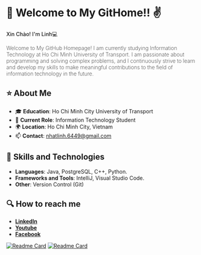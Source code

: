 # 👀 Welcome to My GitHome!! ✌

<p style="font-weight:500;">Xin Chào! I'm Linh💻</p>
<p style="font-weight:200;">Welcome to My GitHub Homepage! I am currently studying Information Technology at Ho Chi Minh University of Transport. I am passionate about programming and solving complex problems, and I continuously strive to learn and develop my skills to make meaningful contributions to the field of information technology in the future. </p>

## ⭐ About Me   

- 🎓 **Education**: Ho Chi Minh City University of Transport
- 💼 **Current Role**: Information Technology Student
- 🌍 **Location**: Ho Chi Minh City, Vietnam
- 📫 **Contact**: nhatlinh.6449@gmail.com

## 🚀 Skills and Technologies

- **Languages**: Java, PostgreSQL, C++, Python.
- **Frameworks and Tools**: IntelliJ, Visual Studio Code.
- **Other**: Version Control (Git)

<!--## 📈 GitHub Stats -->

<!--![Anurag's GitHub stats](https://github-readme-stats.vercel.app/api?username=linhhuynhcoding&hide=contribs,prs,issues&theme=rose)-->


## 🔍 How to reach me
- **[LinkedIn](https://www.linkedin.com/in/vu-nhat-linh-huynh-b67b96219/)**
- **[Youtube](https://www.youtube.com/@younglungling)**
- **[Facebook](https://www.facebook.com/hvnhatlinh3004)**

[![Readme Card](https://github-readme-stats.vercel.app/api/pin/?username=linhhuynhcoding&repo=Library-Management&theme=shadow_red)](https://github.com/linhhuynhcoding/Library-Management)
[![Readme Card](https://github-readme-stats.vercel.app/api/pin/?username=linhhuynhcoding&repo=Competitive-Programming&theme=buefy)](https://github.com/linhhuynhcoding/Competitive-Programming)

<!--
**linhhuynhcoding/linhhuynhcoding** is a ✨ _special_ ✨ repository because its `README.md` (this file) appears on your GitHub profile.

Here are some ideas to get you started:

- 🔭 I’m currently working on ...
- 🌱 I’m currently learning ...
- 👯 I’m looking to collaborate on ...
- 🤔 I’m looking for help with ...
- 💬 Ask me about ...
- 📫 How to reach me: ...
- 😄 Pronouns: ...
- ⚡ Fun fact: ...
-->
